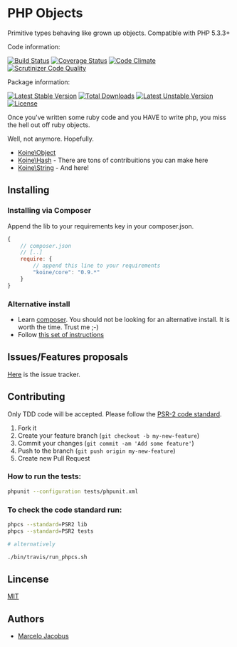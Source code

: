 # PHP Objects

Primitive types behaving like grown up objects. Compatible with PHP 5.3.3+

Code information:

[![Build Status](https://travis-ci.org/koinephp/Core.png?branch=master)](https://travis-ci.org/koinephp/Core)
[![Coverage Status](https://coveralls.io/repos/koinephp/Core/badge.png?branch=master)](https://coveralls.io/r/koinephp/Core?branch=master)
[![Code Climate](https://codeclimate.com/github/koinephp/Core.png)](https://codeclimate.com/github/koinephp/Core)
[![Scrutinizer Code Quality](https://scrutinizer-ci.com/g/koinephp/Core/badges/quality-score.png?b=master)](https://scrutinizer-ci.com/g/koinephp/Core/?branch=master)

Package information:

[![Latest Stable Version](https://poser.pugx.org/koine/core/v/stable.svg)](https://packagist.org/packages/koine/core)
[![Total Downloads](https://poser.pugx.org/koine/core/downloads.svg)](https://packagist.org/packages/koine/core)
[![Latest Unstable Version](https://poser.pugx.org/koine/core/v/unstable.svg)](https://packagist.org/packages/koine/core)
[![License](https://poser.pugx.org/koine/core/license.svg)](https://packagist.org/packages/koine/core)

Once you've written some ruby code and you HAVE to write php, you miss the
hell out off ruby objects.

Well, not anymore. Hopefully.

- [Koine\Object](docs/Object.md)
- [Koine\Hash](docs/Hash.md) - There are tons of contribuitions you can make here
- [Koine\String](docs/String.md) - And here!

## Installing

### Installing via Composer
Append the lib to your requirements key in your composer.json.

```javascript
{
    // composer.json
    // [..]
    require: {
        // append this line to your requirements
        "koine/core": "0.9.*"
    }
}
```

### Alternative install
- Learn [composer](https://getcomposer.org). You should not be looking for an alternative install. It is worth the time. Trust me ;-)
- Follow [this set of instructions](#installing-via-composer)

## Issues/Features proposals

[Here](https://github.com/koinephp/Core/issues) is the issue tracker.

## Contributing

Only TDD code will be accepted. Please follow the [PSR-2 code standard](https://github.com/php-fig/fig-standards/blob/master/accepted/PSR-2-coding-style-guide.md).

1. Fork it
2. Create your feature branch (`git checkout -b my-new-feature`)
3. Commit your changes (`git commit -am 'Add some feature'`)
4. Push to the branch (`git push origin my-new-feature`)
5. Create new Pull Request

### How to run the tests:

```bash
phpunit --configuration tests/phpunit.xml
```

### To check the code standard run:

```bash
phpcs --standard=PSR2 lib
phpcs --standard=PSR2 tests

# alternatively

./bin/travis/run_phpcs.sh
```

## Lincense
[MIT](MIT-LICENSE)

## Authors

- [Marcelo Jacobus](https://github.com/mjacobus)
